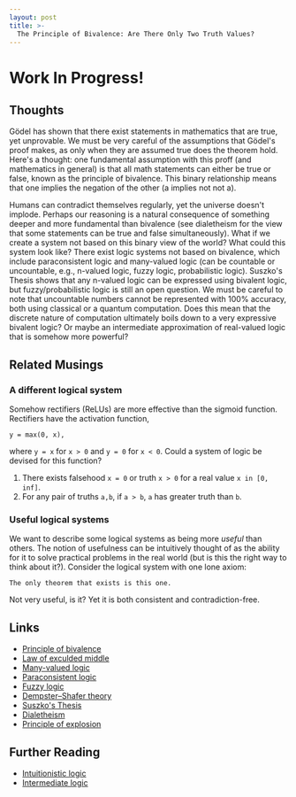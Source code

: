 ```yaml
---
layout: post
title: >-
  The Principle of Bivalence: Are There Only Two Truth Values?
---
```


# **Work In Progress!**

## Thoughts

Gödel has shown that there exist statements in mathematics that are true, yet unprovable. We must be very careful of the assumptions that Gödel's proof makes, as only when they are assumed true does the theorem hold. Here's a thought: one fundamental assumption with this proff (and mathematics in general) is that all math statements can either be true or false, known as the principle of bivalence. This binary relationship means that one implies the negation of the other (a implies not not a).

Humans can contradict themselves regularly, yet the universe doesn't implode. Perhaps our reasoning is a natural consequence of something deeper and more fundamental than bivalence (see dialetheism for the view that some statements can be true and false simultaneously). What if we create a system not based on this binary view of the world? What could this system look like? There exist logic systems not based on bivalence, which include paraconsistent logic and many-valued logic (can be countable or uncountable, e.g., n-valued logic, fuzzy logic, probabilistic logic). Suszko's Thesis shows that any n-valued logic can be expressed using bivalent logic, but fuzzy/probabilistic logic is still an open question. We must be careful to note that uncountable numbers cannot be represented with 100% accuracy, both using classical or a quantum computation. Does this mean that the discrete nature of computation ultimately boils down to a very expressive bivalent logic? Or maybe an intermediate approximation of real-valued logic that is somehow more powerful?

## Related Musings

### A different logical system

Somehow rectifiers (ReLUs) are more effective than the sigmoid function. Rectifiers have the activation function, 
```
y = max(0, x),
```
where `y = x` for `x > 0` and `y = 0` for `x < 0`. Could a system of logic be devised for this function?

1. There exists falsehood `x = 0` or truth `x > 0` for a real value `x in [0, inf]`.
2. For any pair of truths `a,b`, if `a > b`, `a` has greater truth than `b`.

### Useful logical systems

We want to describe some logical systems as being more _useful_ than others. The notion of usefulness can be intuitively thought of as the ability for it to solve practical problems in the real world (but is this the right way to think about it?). Consider the logical system with one lone axiom:
```
The only theorem that exists is this one.
```
Not very useful, is it? Yet it is both consistent and contradiction-free.

## Links
- [Principle of bivalence](https://en.wikipedia.org/wiki/Principle_of_bivalence)
- [Law of exculded middle](https://en.wikipedia.org/wiki/Law_of_excluded_middle)
- [Many-valued logic](https://en.wikipedia.org/wiki/Many-valued_logic)
- [Paraconsistent logic](https://en.wikipedia.org/wiki/Paraconsistent_logic)
- [Fuzzy logic](https://en.wikipedia.org/wiki/Fuzzy_logic)
- [Dempster–Shafer theory](https://en.wikipedia.org/wiki/Dempster%E2%80%93Shafer_theory)
- [Suszko's Thesis](https://plato.stanford.edu/entries/truth-values/suszko-thesis.html)
- [Dialetheism](https://en.wikipedia.org/wiki/Dialetheism)
- [Principle of explosion](https://en.wikipedia.org/wiki/Principle_of_explosion)

## Further Reading

- [Intuitionistic logic](https://en.wikipedia.org/wiki/Intuitionistic_logic)
- [Intermediate logic](https://en.wikipedia.org/wiki/Intermediate_logic)
